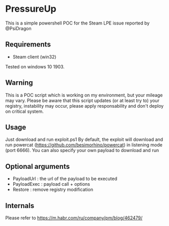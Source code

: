 # PressureUp

This is a simple powershell POC for the Steam LPE issue reported by @PsiDragon

Requirements
------------
* Steam client (win32)

Tested on windows 10 1903.

Warning
-------

This is a POC script which is working on my environment, but your mileage may vary.
Please be aware that this script updates (or at least try to) your registry, instability may occur, please apply responsability and don't deploy on critical system. 


Usage
-----

Just download and run exploit.ps1
By default, the exploit will download and run powercat (https://github.com/besimorhino/powercat) in listening mode (port 6666). 
You can also specify your own payload to download and run

Optional arguments
------------------

* PayloadUrl : the url of the payload to be executed
* PayloadExec : payload call + options
* Restore : remove registry modification

Internals
---------

Please refer to https://m.habr.com/ru/company/pm/blog/462479/








